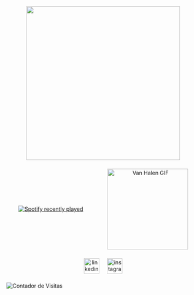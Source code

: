<div align="center">
    <img height="400" src="https://i.imgur.com/NO8AgRl.png"  />
</div>

###

<div align="center" style="display: flex; justify-content: space-around; align-items: center;">
    
  <a href="https://open.spotify.com/user/pedroka009">
    <img src="https://spotify-recently-played-readme.vercel.app/api?user=pedroka009&count=3&unique=true" alt="Spotify recently played" />
  </a>
  
  <img height="210" src="https://i.imgflip.com/8up509.gif" alt="Van Halen GIF" />
</div>

###

<div align="center" style="display: flex; justify-content: center; gap: 20px;">
  <a href="https://linkedin.com/in/pedro-leal-9080122bb" target="_blank" style="outline: none;">
    <img src="https://img.shields.io/static/v1?message=LinkedIn&logo=linkedin&label=&color=4B0000&logoColor=white&labelColor=&style=for-the-badge" height="40" alt="linkedin logo"  />
  </a>
  <a href="https://instagram.com/5pedro.souza" target="_blank" style="outline: none;">
    <img src="https://img.shields.io/static/v1?message=Instagram&logo=instagram&label=&color=4B0000&logoColor=white&labelColor=&style=for-the-badge" height="40" alt="instagram logo"  />
  </a>
</div>


###

<h5 align="left"></h5>

###

<img src="https://komarev.com/ghpvc/?username=YourLatestTrick&color=blue" alt="Contador de Visitas" />

###
